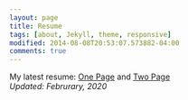 ```yaml
---
layout: page
title: Resume
tags: [about, Jekyll, theme, responsive]
modified: 2014-08-08T20:53:07.573882-04:00
comments: true
---
```


My latest resume: [One Page](/reports/akshay-resume.pdf) and [Two Page](/reports/akshay-cv.pdf)  
*Updated: Februrary, 2020*
